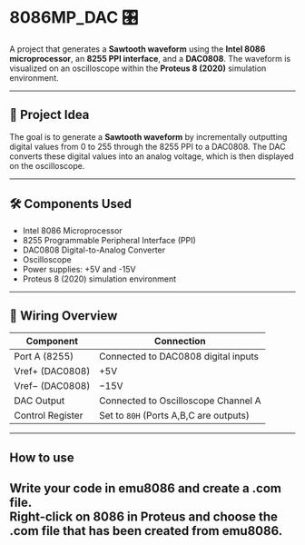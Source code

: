 # 8086MP_DAC 🎛️

A project that generates a **Sawtooth waveform** using the **Intel 8086 microprocessor**, an **8255 PPI interface**, and a **DAC0808**. The waveform is visualized on an oscilloscope within the **Proteus 8 (2020)** simulation environment.

---

## 🧠 Project Idea

The goal is to generate a **Sawtooth waveform** by incrementally outputting digital values from 0 to 255 through the 8255 PPI to a DAC0808. The DAC converts these digital values into an analog voltage, which is then displayed on the oscilloscope.

---

## 🛠️ Components Used

- Intel 8086 Microprocessor
- 8255 Programmable Peripheral Interface (PPI)
- DAC0808 Digital-to-Analog Converter
- Oscilloscope
- Power supplies: +5V and -15V
- Proteus 8 (2020) simulation environment

---

## 🔌 Wiring Overview

| Component         | Connection                             |
|-------------------|----------------------------------------|
| Port A (8255)     | Connected to DAC0808 digital inputs    |
| Vref+ (DAC0808)   | +5V                                    |
| Vref− (DAC0808)   | −15V                                   |
| DAC Output        | Connected to Oscilloscope Channel A    |
| Control Register  | Set to `80H` (Ports A,B,C are outputs) |

---

## How to use

Write your code in emu8086 and create a .com file.  
Right-click on 8086 in Proteus and choose the .com file that has been created from emu8086.  
---
